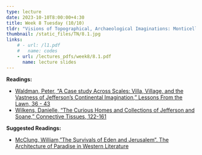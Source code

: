 ```yaml
---
type: lecture
date: 2023-10-10T8:00:00+4:30
title: Week 8 Tuesday (10/10)
tldr: "Visions of Topographical, Archaeological Imaginations: Monticello (1770-1826)"
thumbnail: /static_files/TN/8.1.jpg
links: 
    # - url: /l1.pdf
    #   name: codes
    - url: /lectures_pdfs/week8/8.1.pdf
      name: lecture slides
---
```

**Readings:**
- [Waldman, Peter, “A Case study Across Scales: Villa, Village, and the Vastness of Jefferson’s Continental Imagination,” Lessons From the Lawn, 36 - 43](/LOTL_Test/readings_pdfs/week8/T/r1.pdf)
- [Wilkens, Danielle, “The Curious Homes and Collections of Jefferson and Soane,” Connective Tissues, 122-161](/LOTL_Test/readings_pdfs/week8/T/r2.pdf)

**Suggested Readings:**
- [McClung, William,”The Survivals of Eden and Jerusalem”. The Architecture of Paradise in Western Literature](/LOTL_Test/readings_pdfs/week8/T/r3.pdf)


